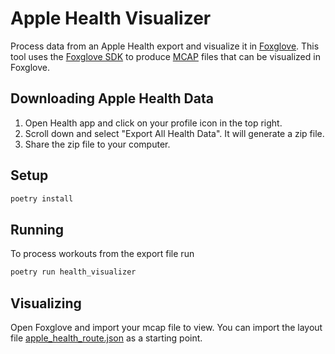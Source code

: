 # Apple Health Visualizer

Process data from an Apple Health export and visualize it in [Foxglove](https://foxglove.dev/). This tool uses the [Foxglove SDK](https://docs.foxglove.dev/docs/sdk/introduction?lang=python) to produce [MCAP](https://mcap.dev/) files that can be visualized in Foxglove.

## Downloading Apple Health Data

1. Open Health app and click on your profile icon in the top right.
2. Scroll down and select "Export All Health Data". It will generate a zip file.
3. Share the zip file to your computer.

## Setup

```sh
poetry install
```

## Running

To process workouts from the export file run

```sh
poetry run health_visualizer
```

## Visualizing

Open Foxglove and import your mcap file to view. You can import the layout file [apple_health_route.json](layouts/apple_health_route.json) as a starting point.

